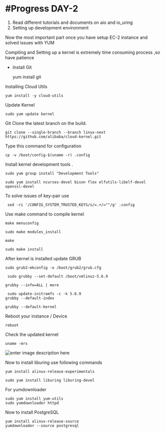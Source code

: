# **#Progress DAY-2**

 1. Read different tutorials and documents on aio and io_uring
   2. Setting up development environment

Now the most important part once you have setup EC-2 instance and solved issues with YUM

Compiling and Setting up a kernel is extremely time consuming process ,so have patience 

* Install Git
   

     yum install git

Installing Cloud Utils

 

    yum install -y cloud-utils

Update Kernel 

    sudo yum update kernel

Git Clone the latest branch on the build.

    git clone --single-branch --branch linux-next https://github.com/alibaba/cloud-kernel.git

Type this command for configuration

    cp -v /boot/config-$(uname -r) .config

Install kernel development tools .

    sudo yum group install "Development Tools"

    sudo yum install ncurses-devel bison flex elfutils-libelf-devel openssl-devel


To solve issues of key-pair use

     sed -ri '/CONFIG_SYSTEM_TRUSTED_KEYS/s/=.+/=""/g' .config

Use make command to compile kernel 

  

    make menuconfig    

    sudo make modules_install

    make

    sudo make install

After kernel is installed update GRUB



    sudo grub2-mkconfig -o /boot/grub2/grub.cfg
    
     sudo grubby --set-default /boot/vmlinuz-5.6.9
    
    grubby --info=ALL | more   
    
     sudo update-initramfs -c -k 5.6.9
    grubby --default-index  
    
    grubby --default-kernel

Reboot your instance / Device

    reboot

Check the updated kernel 

    uname -mrs

![enter image description here](https://i.ibb.co/DG2vDGg/Annotation-2020-07-09-090428.png)





Now to install liburing use following commands 
 
    yum install alinux-release-experimentals

    sudo yum install liburing liburing-devel

 For yumdownloader 
 

    sudo yum install yum-utils
    sudo yumdownloader httpd

Now to install PostgreSQL

    yum install alinux-release-source
    yumdownloader --source postgresql


